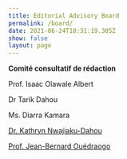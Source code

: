 ```yaml
---
title: Editorial Advisory Board
permalink: /board/
date: 2021-06-24T18:31:19.305Z
show: false
layout: page
---
```

**Comité consultatif de rédaction**

Prof. Isaac Olawale Albert

Dr Tarik Dahou

Ms. Diarra Kamara

[Dr. Kathryn Nwajiaku-Dahou](https://www.amalion.net/board/nwajiakudahou/)

[Prof. Jean-Bernard Ouédraogo](https://www.amalion.net/board/ouedraogo/)